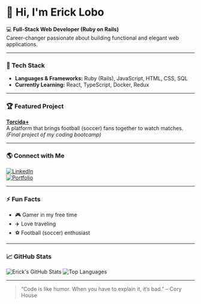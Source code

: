 # 👋 Hi, I'm Erick Lobo

💻 **Full-Stack Web Developer (Ruby on Rails)**  
Career-changer passionate about building functional and elegant web applications.

---

### 🚀 Tech Stack
- **Languages & Frameworks:** Ruby (Rails), JavaScript, HTML, CSS, SQL  
- **Currently Learning:** React, TypeScript, Docker, Redux

---

### 🏆 Featured Project
**[Torcida+](https://torcida-mais-12c8315fdc39.herokuapp.com/)**  
A platform that brings football (soccer) fans together to watch matches.  
*(Final project of my coding bootcamp)*

---

### 🌎 Connect with Me
[![LinkedIn](https://img.shields.io/badge/LinkedIn-Erick%20Lobo-blue?style=flat-square&logo=linkedin)](https://www.linkedin.com/in/ericklobo)  
[![Portfolio](https://img.shields.io/badge/Portfolio-Website-000?style=flat-square&logo=About.me)](YOUR_PORTFOLIO_URL)

---

### ⚡ Fun Facts
- 🎮 Gamer in my free time  
- ✈️ Love traveling  
- ⚽ Football (soccer) enthusiast

---

### 📈 GitHub Stats
![Erick's GitHub Stats](https://github-readme-stats.vercel.app/api?username=YOUR_USERNAME&show_icons=true&theme=transparent)
![Top Languages](https://github-readme-stats.vercel.app/api/top-langs/?username=YOUR_USERNAME&layout=compact&theme=transparent)

---

> “Code is like humor. When you have to explain it, it’s bad.” – Cory House
